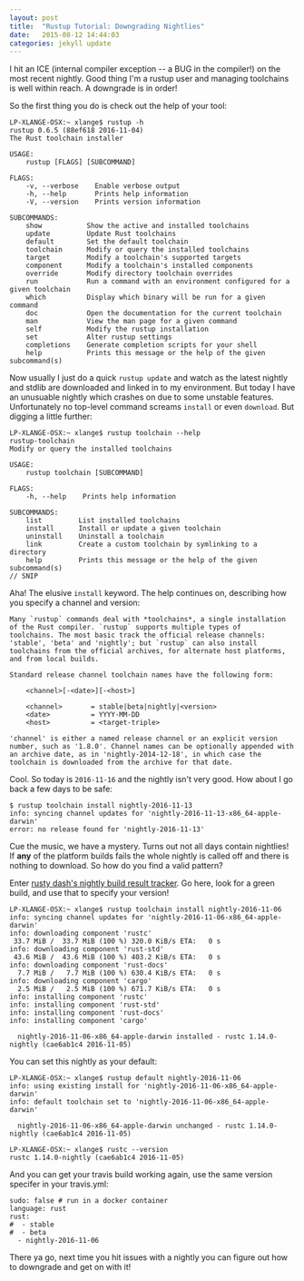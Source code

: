 ```yaml
---
layout: post
title:  "Rustup Tutorial: Downgrading Nightlies"
date:   2015-08-12 14:44:03
categories: jekyll update
---
```


I hit an ICE (internal compiler exception -- a BUG in the compiler!) on the most recent nightly. Good thing I'm a rustup user and managing toolchains is well within reach. A downgrade is in order!

So the first thing you do is check out the help of your tool:

```
LP-XLANGE-OSX:~ xlange$ rustup -h
rustup 0.6.5 (88ef618 2016-11-04)
The Rust toolchain installer

USAGE:
    rustup [FLAGS] [SUBCOMMAND]

FLAGS:
    -v, --verbose    Enable verbose output
    -h, --help       Prints help information
    -V, --version    Prints version information

SUBCOMMANDS:
    show           Show the active and installed toolchains
    update         Update Rust toolchains
    default        Set the default toolchain
    toolchain      Modify or query the installed toolchains
    target         Modify a toolchain's supported targets
    component      Modify a toolchain's installed components
    override       Modify directory toolchain overrides
    run            Run a command with an environment configured for a given toolchain
    which          Display which binary will be run for a given command
    doc            Open the documentation for the current toolchain
    man            View the man page for a given command
    self           Modify the rustup installation
    set            Alter rustup settings
    completions    Generate completion scripts for your shell
    help           Prints this message or the help of the given subcommand(s)
```

Now usually I just do a quick `rustup update` and watch as the latest nightly and stdlib are downloaded and
linked in to my environment. But today I have an unusuable nightly which crashes on due to some unstable
features. Unfortunately no top-level command screams `install` or even `download`. But digging a little further:

```
LP-XLANGE-OSX:~ xlange$ rustup toolchain --help
rustup-toolchain
Modify or query the installed toolchains

USAGE:
    rustup toolchain [SUBCOMMAND]

FLAGS:
    -h, --help    Prints help information

SUBCOMMANDS:
    list         List installed toolchains
    install      Install or update a given toolchain
    uninstall    Uninstall a toolchain
    link         Create a custom toolchain by symlinking to a directory
    help         Prints this message or the help of the given subcommand(s)
// SNIP
```

Aha! The elusive `install` keyword. The help continues on, describing how you specify a channel and version:

```
Many `rustup` commands deal with *toolchains*, a single installation
of the Rust compiler. `rustup` supports multiple types of
toolchains. The most basic track the official release channels:
'stable', 'beta' and 'nightly'; but `rustup` can also install
toolchains from the official archives, for alternate host platforms,
and from local builds.

Standard release channel toolchain names have the following form:

    <channel>[-<date>][-<host>]

    <channel>       = stable|beta|nightly|<version>
    <date>          = YYYY-MM-DD
    <host>          = <target-triple>

'channel' is either a named release channel or an explicit version
number, such as '1.8.0'. Channel names can be optionally appended with
an archive date, as in 'nightly-2014-12-18', in which case the
toolchain is downloaded from the archive for that date.
```

Cool. So today is `2016-11-16` and the nightly isn't very good. How about I go back a few days to be safe:

```
$ rustup toolchain install nightly-2016-11-13
info: syncing channel updates for 'nightly-2016-11-13-x86_64-apple-darwin'
error: no release found for 'nightly-2016-11-13'
```

Cue the music, we have a mystery. Turns out not all days contain nightlies! If **any** of the platform builds
fails the whole nightly is called off and there is nothing to download. So how do you find a valid pattern?

Enter [rusty dash's nightly build result tracker](http://rusty-dash.com/nightlies). Go here, look for a green
build, and use that to specify your version!

```
LP-XLANGE-OSX:~ xlange$ rustup toolchain install nightly-2016-11-06
info: syncing channel updates for 'nightly-2016-11-06-x86_64-apple-darwin'
info: downloading component 'rustc'
 33.7 MiB /  33.7 MiB (100 %) 320.0 KiB/s ETA:   0 s
info: downloading component 'rust-std'
 43.6 MiB /  43.6 MiB (100 %) 403.2 KiB/s ETA:   0 s
info: downloading component 'rust-docs'
  7.7 MiB /   7.7 MiB (100 %) 630.4 KiB/s ETA:   0 s
info: downloading component 'cargo'
  2.5 MiB /   2.5 MiB (100 %) 671.7 KiB/s ETA:   0 s
info: installing component 'rustc'
info: installing component 'rust-std'
info: installing component 'rust-docs'
info: installing component 'cargo'

  nightly-2016-11-06-x86_64-apple-darwin installed - rustc 1.14.0-nightly (cae6ab1c4 2016-11-05)
```

You can set this nightly as your default:

```
LP-XLANGE-OSX:~ xlange$ rustup default nightly-2016-11-06
info: using existing install for 'nightly-2016-11-06-x86_64-apple-darwin'
info: default toolchain set to 'nightly-2016-11-06-x86_64-apple-darwin'

  nightly-2016-11-06-x86_64-apple-darwin unchanged - rustc 1.14.0-nightly (cae6ab1c4 2016-11-05)

LP-XLANGE-OSX:~ xlange$ rustc --version
rustc 1.14.0-nightly (cae6ab1c4 2016-11-05)
```

And you can get your travis build working again, use the same version specifer in your travis.yml:

```
sudo: false # run in a docker container
language: rust
rust:
#  - stable
#  - beta
  - nightly-2016-11-06
```

There ya go, next time you hit issues with a nightly you can figure out how to downgrade and get on with it!
